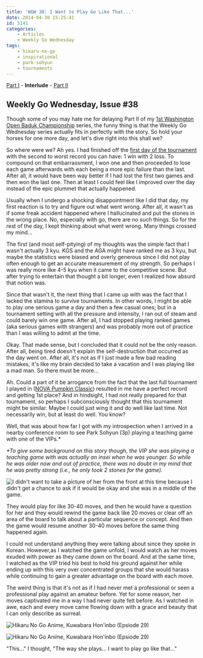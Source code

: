 ```yaml
---
title: 'WGW 38: I Want to Play Go Like That...'
date: 2014-04-30 15:25:41
id: 5141
categories:
	- Articles
	- Weekly Go Wednesday
tags:
	- hikaru-no-go
	- inspirational
	- park-sohyun
	- tournaments
---
```


[Part I](http://www.bengozen.com/1st-washington-open-baduk-championship-part/ "1st Washington Open Baduk Championship — Part I") - **Interlude** - [Part II](http://www.bengozen.com/1st-washington-open-baduk-championship-part-ii/ "1st Washington Open Baduk Championship — Part II")

## Weekly Go Wednesday, Issue #38

Though some of you may hate me for delaying Part II of my [1st Washington Open Baduk Championship](http://www.bengozen.com/1st-washington-open-baduk-championship-part/ "1st Washington Open Baduk Championship — Part I") series, the funny thing is that the Weekly Go Wednesday series actually fits in perfectly with the story. So hold your horses for one more day, and let's dive right into this shall we?

So where were we? Ah yes. I had finished off the [first day of the tournament](http://www.bengozen.com/1st-washington-open-baduk-championship-part/ "1st Washington Open Baduk Championship — Part I") with the second to worst record you can have: 1 win with 2 loss. To compound on that embarrassment, I won one and then proceeded to lose each game afterwards with each being a more epic failure than the last. After all, it would have been way better if I had lost the first two games and then won the last one. Then at least I could feel like I improved over the day instead of the epic plummet that actually happened.

Usually when I undergo a shocking disappointment like I did that day, my first reaction is to try and figure out what went wrong. After all, it wasn't as if some freak accident happened where I hallucinated and put the stones in the wrong place. No, especially with go, there are no such things. So for the rest of the day, I kept thinking about what went wrong. Many things crossed my mind...

<!--more-->

The first (and most self-pitying) of my thoughts was the simple fact that I wasn't actually 3 kyu. KGS and the AGA might have ranked me as 3 kyu, but maybe the statistics were biased and overly generous since I did not play often enough to get an accurate measurement of my strength. So perhaps I was really more like 4-5 kyu when it came to the competitive scene. But after trying to entertain that thought a bit longer, even I realized how absurd that notion was.

Since that wasn't it, the next thing that I came up with was the fact that I lacked the stamina to survive tournaments. In other words, I might be able to play one serious game a day and then a few casual ones; but in a tournament setting with all the pressure and intensity, I ran out of steam and could barely win one game. After all, I had stopped playing ranked games (aka serious games with strangers) and was probably more out of practice than I was willing to admit at the time.

Okay. That made sense, but I concluded that it could not be the only reason. After all, being tired doesn't explain the self-destruction that occurred as the day went on. After all, it's not as if I just made a few bad reading mistakes, it's like my brain decided to take a vacation and I was playing like a mad man. So there must be more...

Ah. Could a part of it be arrogance from the fact that the last full tournament I played in ([NOVA Pumpkin Classic](http://www.bengozen.com/nova-pumpkin-class-2012-intro/ "NOVA Pumpkin Classic Tournament 2012 — Introduction")) resulted in me have a perfect record and getting 1st place? And in hindsight, I had not really prepared for that tournament, so perhaps I subconsciously thought that this tournament might be similar. Maybe I could just wing it and do well like last time. Not necessarily win, but at least do well. You know?

Well, that was about how far I got with my introspection when I arrived in a nearby conference room to see Park Sohyun (3p) playing a teaching game with one of the VIPs.*

_*To give some background on this story though, the VIP she was playing a teaching game with was actually an insei when he was younger. So while he was older now and out of practice, there was no doubt in my mind that he was pretty strong (i.e., he only took 2 stones for the game)._

![I didn't want to take a picture of her from the front at this time because I didn't get a chance to ask if it would be okay and she was in a middle of the game.](/images/2014/04/2014-WOpen-10.jpg)

They would play for like 30-40 moves, and then he would have a question for her and they would rewind the game back like 20 moves or clear off an area of the board to talk about a particular sequence or concept. And then the game would resume another 30-40 moves before the same thing happened again.

I could not understand anything they were talking about since they spoke in Korean. However,as I watched the game unfold, I would watch as her moves exuded with power as they came down on the board. And at the same time, I watched as the VIP tried his best to hold his ground against her while ending up with this very over concentrated groups that she would harass while continuing to gain a greater advantage on the board with each move.

The weird thing is that it's not as if I had never met a professional or seen a professional play against an amateur before. Yet for some reason, her moves captivated me in a way I had never quite felt before. As I watched in awe, each and every move came flowing down with a grace and beauty that I can only describe as surreal.

![Hikaru No Go Anime, Kuwabara Hon'inbo (Epsiode 29)](/images/2014/04/wgw38-01.png)

![Hikaru No Go Anime, Kuwabara Hon'inbo (Epsiode 29)](/images/2014/04/wgw38-02.png)

"This..." I thought, "The way she plays... I want to play go like that..."
